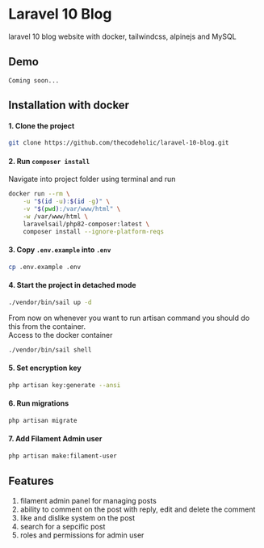 # Laravel 10 Blog

laravel 10 blog website with docker, tailwindcss, alpinejs and MySQL

## Demo

    Coming soon...

##

## Installation with docker

#### 1. Clone the project

```bash
git clone https://github.com/thecodeholic/laravel-10-blog.git
```

#### 2. Run `composer install`

Navigate into project folder using terminal and run

```bash
docker run --rm \
    -u "$(id -u):$(id -g)" \
    -v "$(pwd):/var/www/html" \
    -w /var/www/html \
    laravelsail/php82-composer:latest \
    composer install --ignore-platform-reqs
```

#### 3. Copy `.env.example` into `.env`

```bash
cp .env.example .env
```

#### 4. Start the project in detached mode

```bash
./vendor/bin/sail up -d
```

From now on whenever you want to run artisan command you should do this from the container. <br>
Access to the docker container

```bash
./vendor/bin/sail shell
```

#### 5. Set encryption key

```bash
php artisan key:generate --ansi
```

#### 6. Run migrations

```bash
php artisan migrate
```

#### 7. Add Filament Admin user

```bash
php artisan make:filament-user
```

## Features

1. filament admin panel for managing posts
2. ability to comment on the post with reply, edit and delete the comment
3. like and dislike system on the post
4. search for a sepcific post
5. roles and permissions for admin user
